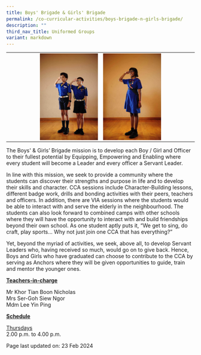 ```yaml
---
title: Boys' Brigade & Girls' Brigade
permalink: /co-curricular-activities/boys-brigade-n-girls-brigade/
description: ""
third_nav_title: Uniformed Groups
variant: markdown
---
```

<table>
<tbody>
<tr>
<td style="width: 50%;"><img style="width: 65%;" src="/images/bb.jpeg" align="right"></td>
<td style="width: 50%;"><img style="width: 65%;" src="/images/gb.jpeg" align="left"></td>
</tr>
</tbody>
</table>
<p>The Boys' &amp; Girls’ Brigade mission is to develop each Boy / Girl and Officer to their fullest potential by Equipping, Empowering and Enabling where every student will become a Leader and every officer a Servant Leader.</p>
<p>In line with this mission, we seek to provide a community where the students can discover their strengths and purpose in life and to develop their skills and character. CCA sessions include Character-Building lessons, different badge work, drills and bonding activities with their peers, teachers and officers. In addition, there are VIA sessions where the students would be able to interact with and serve the elderly in the neighbourhood. The students can also look forward to combined camps with other schools where they will have the opportunity to interact with and build friendships beyond their own school. As one student aptly puts it, “We get to sing, do craft, play sports… Why not just join one CCA that has everything?”</p>
<p>Yet, beyond the myriad of activities, we seek, above all, to develop Servant Leaders who, having received so much, would go on to give back. Hence, Boys and Girls who have graduated can choose to contribute to the CCA by serving as Anchors where they will be given opportunities to guide, train and mentor the younger ones.</p>
<p><u><strong>Teachers-in-charge</strong></u></p>
<p>Mr Khor Tian Boon Nicholas<br>Mrs Ser-Goh Siew Ngor<br>Mdm Lee Yin Ping</p>
<p><u><strong>Schedule</strong></u></p>
<p><u>Thursdays</u><br>2.00 p.m. to 4.00 p.m.</p>
<p>Page last updated on: 23 Feb 2024</p>